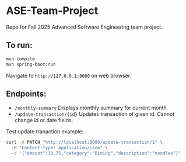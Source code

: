 # ASE-Team-Project
Repo for Fall 2025 Advanced Software Engineering team project.

## To run:
```bash
mvn compile
mvn spring-boot:run
```

Navigate to ```http://127.0.0.1:8080``` on web browser.

## Endpoints:
- ```/monthly-summary``` Displays monthly summary for current month
- ```/update-transaction/{id}``` Updates transaction of given id. Cannot change id or date fields.

Test update tranaction example:
```bash
curl -X PATCH "http://localhost:8080/update-transaction/1" \
  -H "Content-Type: application/json" \
  -d '{"amount":38.75,"category":"Dining","description":"noodles"}'
```